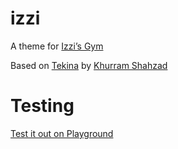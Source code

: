 # izzi

A theme for [Izzi’s Gym](https://izzisgym.com/)

Based on [Tekina](https://tekina.framer.photos/) by [Khurram Shahzad](https://designbykhurram.framer.ai/en/)

# Testing

[Test it out on Playground](https://playground.wordpress.net/?blueprint-url=https://raw.githubusercontent.com/WeAreIconick/izzi/refs/heads/main/_playground/blueprint.json)
